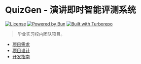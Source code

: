 # QuizGen - 演讲即时智能评测系统

[![License](https://img.shields.io/badge/license-MIT-blue.svg)](LICENSE)
[![Powered by Bun](https://img.shields.io/badge/powered%20by-Bun-red.svg)](https://bun.sh/)
[![Built with Turborepo](https://img.shields.io/badge/built%20with-Turborepo-blueviolet.svg)](https://turbo.build/)

> 毕业实习校内团队项目。

- [项目需求](./docs/project_requirement.md)
- [项目设计](./docs/project_design.md)
- [开发指南](./docs/project_dev101.md)